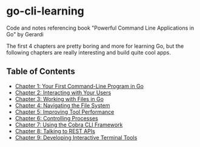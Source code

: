 # go-cli-learning
Code and notes referencing book "Powerful Command Line Applications in Go" by Gerardi

The first 4 chapters are pretty boring and more for learning Go, but the following chapters are really interesting and build quite cool apps.

## Table of Contents
- [Chapter 1: Your First Command-Line Program in Go](chapter_1/README.md)
- [Chapter 2: Interacting with Your Users](chapter_2/README.md)
- [Chapter 3: Working with Files in Go](chapter_3/README.md)
- [Chapter 4: Navigating the File System](chapter_4/README.md)
- [Chapter 5: Improving Tool Performance](chapter_5/README.md)
- [Chapter 6: Controlling Processes](chapter_6/README.md)
- [Chapter 7: Using the Cobra CLI Framework](chapter_7/README.md)
- [Chapter 8: Talking to REST APIs](chapter_8/README.md)
- [Chapter 9: Developing Interactive Terminal Tools](chapter_9/README.md)
